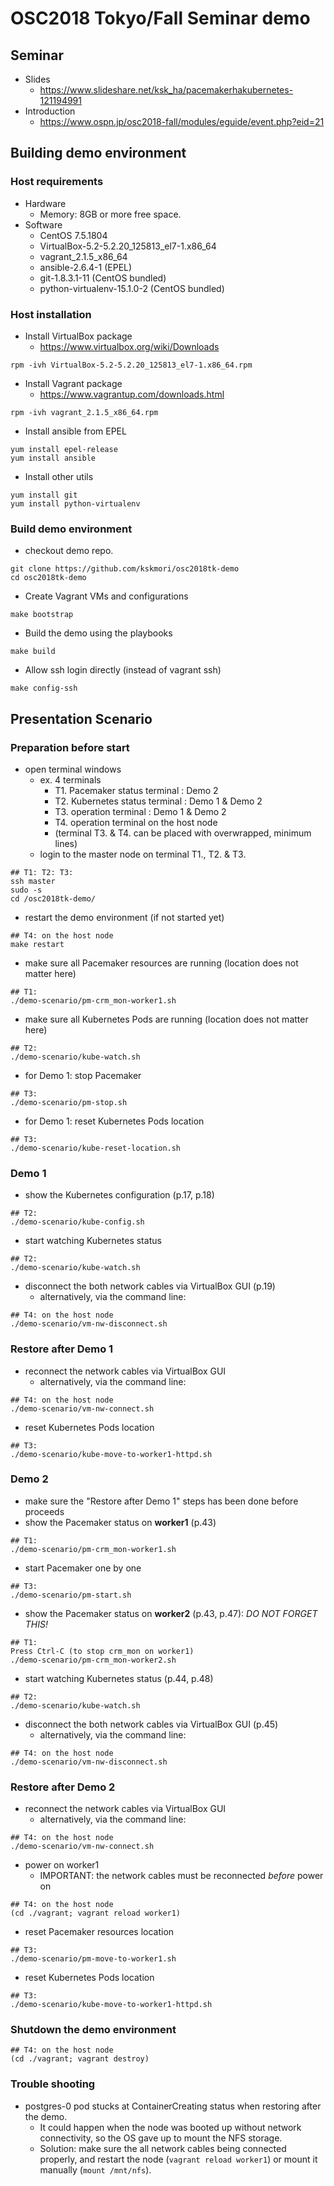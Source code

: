 # OSC2018 Tokyo/Fall Seminar demo

## Seminar ##
 * Slides
   * https://www.slideshare.net/ksk_ha/pacemakerhakubernetes-121194991
 * Introduction
   * https://www.ospn.jp/osc2018-fall/modules/eguide/event.php?eid=21

## Building demo environment

### Host requirements

* Hardware
  * Memory: 8GB or more free space.
* Software
  * CentOS 7.5.1804
  * VirtualBox-5.2-5.2.20_125813_el7-1.x86_64
  * vagrant_2.1.5_x86_64
  * ansible-2.6.4-1 (EPEL)
  * git-1.8.3.1-11 (CentOS bundled)
  * python-virtualenv-15.1.0-2 (CentOS bundled)

### Host installation

 * Install VirtualBox package
   * https://www.virtualbox.org/wiki/Downloads
```
rpm -ivh VirtualBox-5.2-5.2.20_125813_el7-1.x86_64.rpm
```
 * Install Vagrant package
   * https://www.vagrantup.com/downloads.html
```
rpm -ivh vagrant_2.1.5_x86_64.rpm
```
 * Install ansible from EPEL
```
yum install epel-release
yum install ansible
```

 * Install other utils
```
yum install git
yum install python-virtualenv
```


### Build demo environment

 * checkout demo repo.
```
git clone https://github.com/kskmori/osc2018tk-demo
cd osc2018tk-demo
```

 * Create Vagrant VMs and configurations
```
make bootstrap
```

 * Build the demo using the playbooks
```
make build
```

 * Allow ssh login directly (instead of vagrant ssh)
```
make config-ssh
```

## Presentation Scenario

### Preparation before start ###
 * open terminal windows
   * ex. 4 terminals
     * T1. Pacemaker status terminal : Demo 2
     * T2. Kubernetes status terminal : Demo 1 & Demo 2
     * T3. operation terminal : Demo 1 & Demo 2
     * T4. operation terminal on the host node
     * (terminal T3. & T4. can be placed with overwrapped, minimum lines)
   * login to the master node on terminal T1., T2. & T3.
```
## T1: T2: T3:
ssh master
sudo -s
cd /osc2018tk-demo/
```
 * restart the demo environment (if not started yet)
```
## T4: on the host node
make restart
```
 * make sure all Pacemaker resources are running (location does not matter here)
```
## T1:
./demo-scenario/pm-crm_mon-worker1.sh
```
 * make sure all Kubernetes Pods are running (location does not matter here)
```
## T2:
./demo-scenario/kube-watch.sh
```
 * for Demo 1: stop Pacemaker
```
## T3:
./demo-scenario/pm-stop.sh
```
 * for Demo 1: reset Kubernetes Pods location
```
## T3:
./demo-scenario/kube-reset-location.sh
```

### Demo 1 ###
 * show the Kubernetes configuration (p.17, p.18)
```
## T2:
./demo-scenario/kube-config.sh
```
 * start watching Kubernetes status
```
## T2:
./demo-scenario/kube-watch.sh
```
 * disconnect the both network cables via VirtualBox GUI (p.19)
   * alternatively, via the command line:
```
## T4: on the host node
./demo-scenario/vm-nw-disconnect.sh
```

### Restore after Demo 1 ###
 * reconnect the network cables via VirtualBox GUI
   * alternatively, via the command line:
```
## T4: on the host node
./demo-scenario/vm-nw-connect.sh
```
 * reset Kubernetes Pods location
```
## T3:
./demo-scenario/kube-move-to-worker1-httpd.sh
```

### Demo 2 ###
 * make sure the "Restore after Demo 1" steps has been done before proceeds
 * show the Pacemaker status on **worker1** (p.43)
```
## T1:
./demo-scenario/pm-crm_mon-worker1.sh
```
 * start Pacemaker one by one
```
## T3:
./demo-scenario/pm-start.sh
```
 * show the Pacemaker status on **worker2** (p.43, p.47): *DO NOT FORGET THIS!*
```
## T1:
Press Ctrl-C (to stop crm_mon on worker1)
./demo-scenario/pm-crm_mon-worker2.sh
```
 * start watching Kubernetes status (p.44, p.48)
```
## T2:
./demo-scenario/kube-watch.sh
```
 * disconnect the both network cables via VirtualBox GUI (p.45)
   * alternatively, via the command line:
```
## T4: on the host node
./demo-scenario/vm-nw-disconnect.sh
```

### Restore after Demo 2 ###
 * reconnect the network cables via VirtualBox GUI
   * alternatively, via the command line:
```
## T4: on the host node
./demo-scenario/vm-nw-connect.sh
```
 * power on worker1
   * IMPORTANT: the network cables must be reconnected *before* power on
```
## T4: on the host node
(cd ./vagrant; vagrant reload worker1)
```
 * reset Pacemaker resources location
```
## T3:
./demo-scenario/pm-move-to-worker1.sh
```
 * reset Kubernetes Pods location
```
## T3:
./demo-scenario/kube-move-to-worker1-httpd.sh
```

### Shutdown the demo environment ###
```
## T4: on the host node
(cd ./vagrant; vagrant destroy)
```

### Trouble shooting ###
 * postgres-0 pod stucks at ContainerCreating status when restoring after the demo.
   * It could happen when the node was booted up without network connectivity, so the OS gave up to mount the NFS storage.
   * Solution: make sure the all network cables being connected properly, and restart the node (`vagrant reload worker1`) or mount it manually (`mount /mnt/nfs`).
